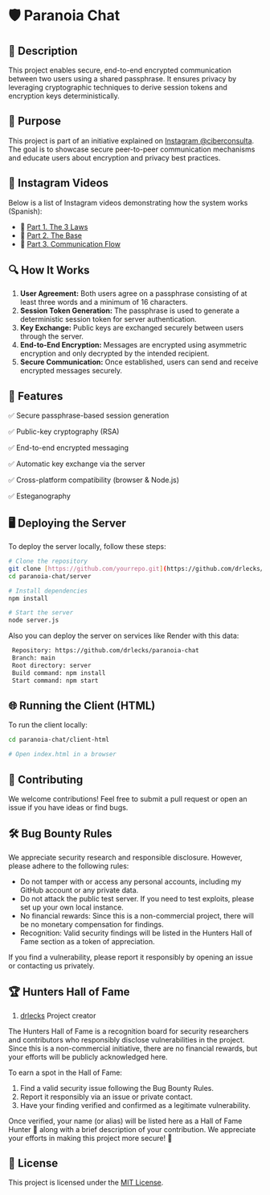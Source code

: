 # 🛡️ Paranoia Chat

## 📖 Description

This project enables secure, end-to-end encrypted communication between two users using a shared passphrase. It ensures privacy by leveraging cryptographic techniques to derive session tokens and encryption keys deterministically.

## 🎯 Purpose

This project is part of an initiative explained on [Instagram @ciberconsulta](https://www.instagram.com/ciberconsulta). The goal is to showcase secure peer-to-peer communication mechanisms and educate users about encryption and privacy best practices.

## 🎥 Instagram Videos

Below is a list of Instagram videos demonstrating how the system works (Spanish):

- 🔗 [Part 1. The 3 Laws](https://www.instagram.com/ciberconsulta/reel/DE-6MDaMYMC/)
- 🔗 [Part 2. The Base](https://www.instagram.com/ciberconsulta/reel/DFssPwdMnU_/)
- 🔗 [Part 3. Communication Flow](https://www.instagram.com/ciberconsulta/reel/DGD24gmsXe3/)

## 🔍 How It Works

1. **User Agreement:** Both users agree on a passphrase consisting of at least three words and a minimum of 16 characters.
2. **Session Token Generation:** The passphrase is used to generate a deterministic session token for server authentication.
3. **Key Exchange:** Public keys are exchanged securely between users through the server.
4. **End-to-End Encryption:** Messages are encrypted using asymmetric encryption and only decrypted by the intended recipient.
5. **Secure Communication:** Once established, users can send and receive encrypted messages securely.

## 🚀 Features

✅ Secure passphrase-based session generation 

✅ Public-key cryptography (RSA) 

✅ End-to-end encrypted messaging 

✅ Automatic key exchange via the server 

✅ Cross-platform compatibility (browser & Node.js)

✅ Esteganography

## 🖥️ Deploying the Server

To deploy the server locally, follow these steps:

```bash
# Clone the repository
git clone [https://github.com/yourrepo.git](https://github.com/drlecks/paranoia-chat.git)
cd paranoia-chat/server

# Install dependencies
npm install

# Start the server
node server.js
```

Also you can deploy the server on services like Render with this data:
```bash
 Repository: https://github.com/drlecks/paranoia-chat
 Branch: main
 Root directory: server
 Build command: npm install
 Start command: npm start
```
## 🌐 Running the Client (HTML)

To run the client locally:

```bash
cd paranoia-chat/client-html

# Open index.html in a browser
```
  
## 🤝 Contributing

We welcome contributions! Feel free to submit a pull request or open an issue if you have ideas or find bugs.

## 🛠️ Bug Bounty Rules

We appreciate security research and responsible disclosure. However, please adhere to the following rules: 

- Do not tamper with or access any personal accounts, including my GitHub account or any private data. 
- Do not attack the public test server. If you need to test exploits, please set up your own local instance. 
- No financial rewards: Since this is a non-commercial project, there will be no monetary compensation for findings. 
- Recognition: Valid security findings will be listed in the Hunters Hall of Fame section as a token of appreciation.

If you find a vulnerability, please report it responsibly by opening an issue or contacting us privately.

## 🏆 Hunters Hall of Fame

1. [drlecks](https://github.com/drlecks) Project creator
   
The Hunters Hall of Fame is a recognition board for security researchers and contributors who responsibly disclose vulnerabilities in the project. Since this is a non-commercial initiative, there are no financial rewards, but your efforts will be publicly acknowledged here.

To earn a spot in the Hall of Fame:

1. Find a valid security issue following the Bug Bounty Rules.
2. Report it responsibly via an issue or private contact.
3. Have your finding verified and confirmed as a legitimate vulnerability.

Once verified, your name (or alias) will be listed here as a Hall of Fame Hunter 🏅 along with a brief description of your contribution. 
We appreciate your efforts in making this project more secure! 🚀

## 📜 License

This project is licensed under the [MIT License](LICENSE).

